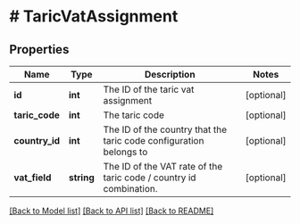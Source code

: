 # # TaricVatAssignment

## Properties

Name | Type | Description | Notes
------------ | ------------- | ------------- | -------------
**id** | **int** | The ID of the taric vat assignment | [optional]
**taric_code** | **int** | The taric code | [optional]
**country_id** | **int** | The ID of the country that the taric code configuration belongs to | [optional]
**vat_field** | **string** | The ID of the VAT rate of the taric code / country id combination. | [optional]

[[Back to Model list]](../../README.md#models) [[Back to API list]](../../README.md#endpoints) [[Back to README]](../../README.md)
